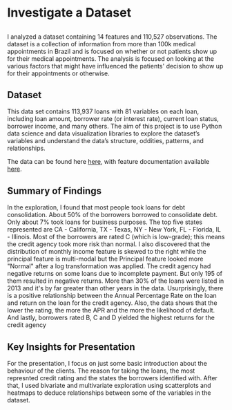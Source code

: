 # Investigate a Dataset

##
I analyzed a dataset containing 14 features and 110,527 observations. The dataset is a collection of information from more than 100k medical appointments in Brazil and is focused on whether or not patients show up for their medical appointments. The analysis is focused on looking at the various factors that might have influenced the patients' decision to show up for their appointments or otherwise.

## Dataset

This data set contains 113,937 loans with 81 variables on each loan, including loan amount, borrower rate (or interest rate), current loan status, borrower income, and many others. The aim of this project is to use Python data science and data visualization libraries to explore the dataset’s variables and understand the data’s structure, oddities, patterns, and relationships.

The data can be found here [here](https://www.google.com/url?q=https://s3.amazonaws.com/udacity-hosted-downloads/ud651/prosperLoanData.csv&sa=D&ust=1581581520570000), with feature documentation available [here](https://docs.google.com/spreadsheets/d/1gDyi_L4UvIrLTEC6Wri5nbaMmkGmLQBk-Yx3z0XDEtI/edit#gid=0).


## Summary of Findings

In the exploration, I found that most people took loans for debt consolidation. About 50% of the borrowers borrowed to consolidate debt. Only about 7% took loans for business purposes. The top five states represented are CA - California, TX - Texas, NY - New York, FL - Florida, IL - Illinois. Most of the borrowers are rated C (which is low-grade); this means the credit agency took more risk than normal. I also discovered that the distribution of monthly income feature is skewed to the right while the principal feature is multi-modal but the Principal feature looked more "Normal" after a log transformation was applied. The credit agency had negative returns on some loans due to incomplete payment. But only 195 of them resulted in negative returns. More than 30% of the loans were listed in 2013 and it's by far greater than other years in the data. Usurprisingly, there is a positive relationship between the Annual Percentage Rate on the loan and return on the loan for the credit agency. Also, the data shows that the lower the rating, the more the APR and the more the likelihood of default. And lastly, borrowers rated B, C and D yielded the highest returns for the credit agency


## Key Insights for Presentation

For the presentation, I focus on just some basic introduction about the behaviour of the clients. The reason for taking the loans, the most represnted credit rating and the states the borrowers identified with. After that, I used bivariate and multivariate exploration using scatterplots and heatmaps to deduce relationships between some of the variables in the dataset.
